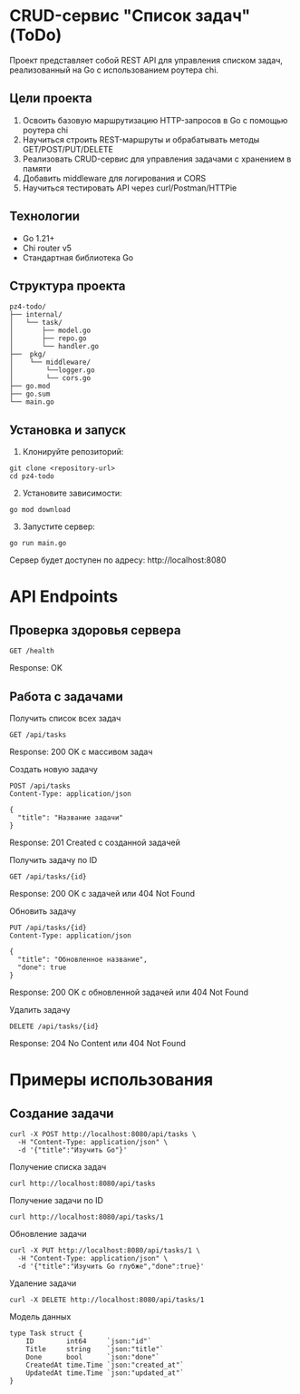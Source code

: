 # CRUD-сервис "Список задач" (ToDo)

Проект представляет собой REST API для управления списком задач, реализованный на Go с использованием роутера chi.

## Цели проекта

1. Освоить базовую маршрутизацию HTTP-запросов в Go с помощью роутера chi
2. Научиться строить REST-маршруты и обрабатывать методы GET/POST/PUT/DELETE
3. Реализовать CRUD-сервис для управления задачами с хранением в памяти
4. Добавить middleware для логирования и CORS
5. Научиться тестировать API через curl/Postman/HTTPie

## Технологии

- Go 1.21+
- Chi router v5
- Стандартная библиотека Go

## Структура проекта
```azure
pz4-todo/
├── internal/
│   └── task/
│       ├── model.go
│       ├── repo.go
│       └── handler.go
├──  pkg/
│    └── middleware/
│        └──logger.go
│        └── cors.go
├── go.mod
├── go.sum
└── main.go

```

## Установка и запуск

1. Клонируйте репозиторий:
```azure
git clone <repository-url>
cd pz4-todo 
``` 

2. Установите зависимости:
```azure
go mod download
```
3. Запустите сервер:
 ```azure
go run main.go
```

Сервер будет доступен по адресу: http://localhost:8080

# API Endpoints
## Проверка здоровья сервера

```azure
GET /health
```
Response: OK

## Работа с задачами
Получить список всех задач
```azure 
GET /api/tasks
```
Response: 200 OK с массивом задач

Создать новую задачу
```azure
POST /api/tasks
Content-Type: application/json

{
  "title": "Название задачи"
}
```
Response: 201 Created с созданной задачей

Получить задачу по ID
```azure
GET /api/tasks/{id}
```
Response: 200 OK с задачей или 404 Not Found

Обновить задачу
```azure
PUT /api/tasks/{id}
Content-Type: application/json

{
  "title": "Обновленное название",
  "done": true
}
```
Response: 200 OK с обновленной задачей или 404 Not Found

Удалить задачу
```azure
DELETE /api/tasks/{id}
```
Response: 204 No Content или 404 Not Found

# Примеры использования
## Создание задачи
```azure
curl -X POST http://localhost:8080/api/tasks \
  -H "Content-Type: application/json" \
  -d '{"title":"Изучить Go"}'
```
Получение списка задач
```azure
curl http://localhost:8080/api/tasks
```

Получение задачи по ID
```azure
curl http://localhost:8080/api/tasks/1
```
Обновление задачи   
```azure
curl -X PUT http://localhost:8080/api/tasks/1 \
  -H "Content-Type: application/json" \
  -d '{"title":"Изучить Go глубже","done":true}'
```
Удаление задачи
```azure
curl -X DELETE http://localhost:8080/api/tasks/1
```
Модель данных
```azure
type Task struct {
    ID        int64     `json:"id"`
    Title     string    `json:"title"`
    Done      bool      `json:"done"`
    CreatedAt time.Time `json:"created_at"`
    UpdatedAt time.Time `json:"updated_at"`
}
```
